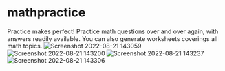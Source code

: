 # mathpractice
Practice makes perfect! Practice math questions over and over again, with answers readily available. You can also generate worksheets coverings all math topics.
![Screenshot 2022-08-21 143059](https://user-images.githubusercontent.com/110480830/185791115-d6b81b27-a683-4866-91f6-3ea7eb28ebd6.png)
![Screenshot 2022-08-21 143200](https://user-images.githubusercontent.com/110480830/185791124-ae9d97b5-76c3-4fbb-9c17-b48d5e35cf43.png)
![Screenshot 2022-08-21 143237](https://user-images.githubusercontent.com/110480830/185791129-72cc4ec6-e45c-4144-849b-a0d1279a4333.png)
![Screenshot 2022-08-21 143306](https://user-images.githubusercontent.com/110480830/185791134-af648348-890c-4ff0-854c-5926b09a20c8.png)
